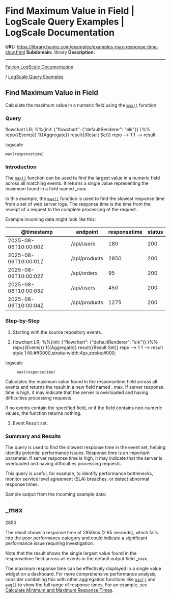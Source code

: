 # Find Maximum Value in Field | LogScale Query Examples | LogScale Documentation

**URL:** https://library.humio.com/examples/examples-max-response-time-slow.html
**Subdomain:** library
**Description:** 

---

[Falcon LogScale Documentation](https://library.humio.com)

/ [LogScale Query Examples](examples.html)

## Find Maximum Value in Field

Calculate the maximum value in a numeric field using the [`max()`](https://library.humio.com/data-analysis/functions-max.html) function 

### Query

flowchart LR; %%{init: {"flowchart": {"defaultRenderer": "elk"}} }%% repo{{Events}} 1{{Aggregate}} result{{Result Set}} repo --> 1 1 --> result

logscale
    
    
    max(responsetime)

### Introduction

The [`max()`](https://library.humio.com/data-analysis/functions-max.html) function can be used to find the largest value in a numeric field across all matching events. It returns a single value representing the maximum found in a field named _max. 

In this example, the [`max()`](https://library.humio.com/data-analysis/functions-max.html) function is used to find the slowest response time from a set of web server logs. The response time is the time from the receipt of a request to the complete processing of the request. 

Example incoming data might look like this: 

@timestamp| endpoint| responsetime| status  
---|---|---|---  
2025-08-06T10:00:00Z| /api/users| 180| 200  
2025-08-06T10:00:01Z| /api/products| 2850| 200  
2025-08-06T10:00:02Z| /api/orders| 95| 200  
2025-08-06T10:00:03Z| /api/users| 450| 200  
2025-08-06T10:00:04Z| /api/products| 1275| 200  
  
### Step-by-Step

  1. Starting with the source repository events.

  2. flowchart LR; %%{init: {"flowchart": {"defaultRenderer": "elk"}} }%% repo{{Events}} 1{{Aggregate}} result{{Result Set}} repo --> 1 1 --> result style 1 fill:#ff0000,stroke-width:4px,stroke:#000;

logscale
         
         max(responsetime)

Calculates the maximum value found in the responsetime field across all events and returns the result in a new field named _max. If server response time is high, it may indicate that the server is overloaded and having difficulties processing requests. 

If no events contain the specified field, or if the field contains non-numeric values, the function returns nothing. 

  3. Event Result set.




### Summary and Results

The query is used to find the slowest response time in the event set, helping identify potential performance issues. Response time is an important parameter. If server response time is high, it may indicate that the server is overloaded and having difficulties processing requests. 

This query is useful, for example, to identify performance bottlenecks, monitor service level agreement (SLA) breaches, or detect abnormal response times. 

Sample output from the incoming example data: 

_max  
---  
2850  
  
The result shows a response time of 2850ms (2.85 seconds), which falls into the poor performance category and could indicate a significant performance issue requiring investigation. 

Note that the result shows the single largest value found in the responsetime field across all events in the default output field _max. 

The maximum response time can be effectively displayed in a single value widget on a dashboard. For more comprehensive performance analysis, consider combining this with other aggregation functions like [`min()`](https://library.humio.com/data-analysis/functions-min.html) and [`avg()`](https://library.humio.com/data-analysis/functions-avg.html) to show the full range of response times. For an example, see [Calculate Minimum and Maximum Response Times](examples-min-max-response-squarebrackets.html "Calculate Minimum and Maximum Response Times").
